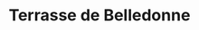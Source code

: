 ---
title: "Terrasse de Belledonne"
url: /saint-martin-dheres/terrasse-de-belledonne/
shop: Einkaufszentrum
---